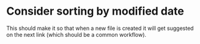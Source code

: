 # Consider sorting by modified date

This should make it so that when a new file is created it will get suggested on the next link (which should be a common workflow).
